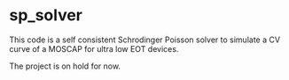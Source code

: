 # sp_solver
This code is a self consistent Schrodinger Poisson solver to simulate a CV curve of a MOSCAP for ultra low EOT devices.

The project is on hold for now.
